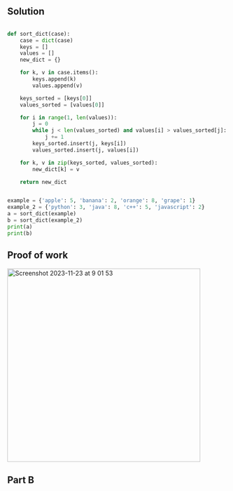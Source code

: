 ## Solution ##

```.py

def sort_dict(case):
    case = dict(case)
    keys = []
    values = []
    new_dict = {}

    for k, v in case.items():
        keys.append(k)
        values.append(v)

    keys_sorted = [keys[0]]
    values_sorted = [values[0]]

    for i in range(1, len(values)):
        j = 0
        while j < len(values_sorted) and values[i] > values_sorted[j]:
            j += 1
        keys_sorted.insert(j, keys[i])
        values_sorted.insert(j, values[i])

    for k, v in zip(keys_sorted, values_sorted):
        new_dict[k] = v

    return new_dict


example = {'apple': 5, 'banana': 2, 'orange': 8, 'grape': 1}
example_2 = {'python': 3, 'java': 8, 'c++': 5, 'javascript': 2}
a = sort_dict(example)
b = sort_dict(example_2)
print(a)
print(b)

```

## Proof of work ##

<img width="441" alt="Screenshot 2023-11-23 at 9 01 53" src="https://github.com/yuxuantaoisak/unit_2/assets/144768397/f1a8d4be-31da-4336-bdcc-d4a0c1934d81">

## Part B ##
